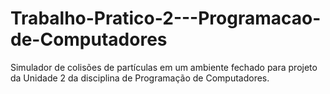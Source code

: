 # Trabalho-Pratico-2---Programacao-de-Computadores

Simulador de colisões de partículas em um ambiente fechado para projeto da Unidade 2 da disciplina de Programação de Computadores.